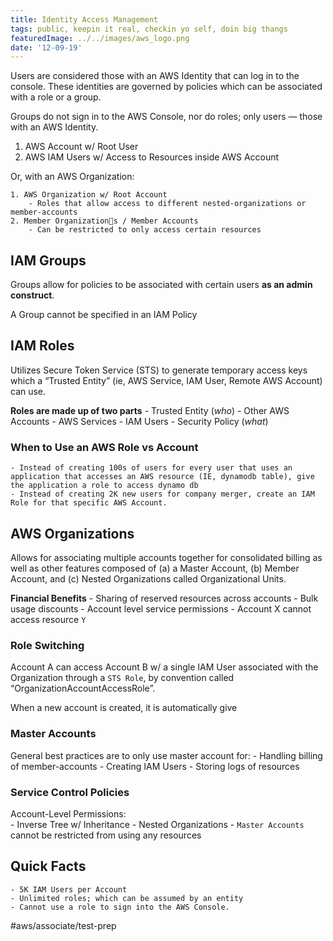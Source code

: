 ```yaml
---
title: Identity Access Management
tags: public, keepin it real, checkin yo self, doin big thangs
featuredImage: ../../images/aws_logo.png
date: '12-09-19'
---
```


Users are considered those with an AWS Identity that can log in to the console. These identities are governed by policies which can be associated with a role or a group.

Groups do not sign in to the AWS Console, nor do roles; only users — those with an AWS Identity.

1. AWS Account w/ Root User
2. AWS IAM Users w/ Access to Resources inside AWS Account

Or, with an AWS Organization:

	1. AWS Organization w/ Root Account
		- Roles that allow access to different nested-organizations or member-accounts
	2. Member Organizations / Member Accounts
		- Can be restricted to only access certain resources

## IAM Groups
Groups allow for policies to be associated with certain users **as an admin construct**. 

A Group cannot be specified in an IAM Policy

## IAM Roles
Utilizes Secure Token Service (STS) to generate temporary access keys which a “Trusted Entity” (ie, AWS Service, IAM User, Remote AWS Account) can use.

**Roles are made up of two parts**
		- Trusted Entity (*who*)
			- Other AWS Accounts
			- AWS Services
			- IAM Users
		- Security Policy (*what*)

### When to Use an AWS Role vs Account
	- Instead of creating 100s of users for every user that uses an application that accesses an AWS resource (IE, dynamodb table), give the application a role to access dynamo db
	- Instead of creating 2K new users for company merger, create an IAM Role for that specific AWS Account.

## AWS Organizations
Allows for associating multiple accounts together for consolidated billing as well as other features composed of (a) a Master Account, (b) Member Account, and (c) Nested Organizations called Organizational Units.

**Financial Benefits**
		- Sharing of reserved resources across accounts
		- Bulk usage discounts
		- Account level service permissions
			- Account X cannot access resource `Y`

### Role Switching
Account A can access Account B w/ a single IAM User associated with the Organization through a `STS Role`, by convention called “OrganizationAccountAccessRole”.

When a new account is created, it is automatically give 

### Master Accounts
General best practices are to only use master account for:
	- Handling billing of member-accounts
	- Creating IAM Users
	- Storing logs of resources

### Service Control Policies
Account-Level Permissions:	
	- Inverse Tree w/ Inheritance
	- Nested Organizations
	- `Master Accounts` cannot be restricted from using any resources

## Quick Facts
	- 5K IAM Users per Account
	- Unlimited roles; which can be assumed by an entity
	- Cannot use a role to sign into the AWS Console.

#aws/associate/test-prep